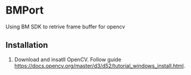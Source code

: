 # BMPort

Using BM SDK to retrive frame buffer for opencv



## Installation

1. Download and insatll OpenCV. Follow guide https://docs.opencv.org/master/d3/d52/tutorial_windows_install.html.


